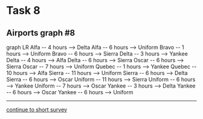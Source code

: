 # Task 8
## Airports graph #8

<div></div>
<div class="mermaid-access">
graph LR
  Alfa -- 4 hours --> Delta
  Alfa -- 6 hours --> Uniform
  Bravo -- 1 hours --> Uniform
  Bravo -- 6 hours --> Sierra
  Delta -- 3 hours --> Yankee
  Delta -- 4 hours --> Alfa
  Delta -- 6 hours --> Sierra
  Oscar -- 6 hours --> Sierra
  Oscar -- 7 hours --> Uniform
  Quebec -- 1 hours --> Yankee
  Quebec -- 10 hours --> Alfa
  Sierra -- 11 hours --> Uniform
  Sierra -- 6 hours --> Delta
  Sierra -- 6 hours --> Oscar
  Uniform -- 11 hours --> Sierra
  Uniform -- 6 hours --> Yankee
  Uniform -- 7 hours --> Oscar
  Yankee -- 3 hours --> Delta
  Yankee -- 6 hours --> Oscar
  Yankee -- 6 hours --> Uniform
</div>

---

[continue to short survey](./tlx-prompt.html)

<!-- Required scripts for MermaidAccess -->
<script src="https://combinatronics.com/mermaid-js/mermaid/release/8.8.4/dist/mermaid.min.js"></script>
<script src="mermaid-access-elm.js"></script>
<script src="mermaid-access.js"></script>
<script>
mermaidAccess.go(mermaidAccess.viewerMode, mermaidAccess.displayAccessibleOnly)
</script>
    